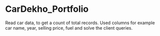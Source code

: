 # CarDekho_Portfolio
  Read car data, to get a count of total records.
  Used columns for example car name, year, selling price, fuel and solve the client queries.

